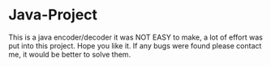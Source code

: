 Java-Project
============

This is a java encoder/decoder it was NOT EASY to make, a lot of effort was put into this project. Hope you like it. If any bugs were found please contact me, it would be better to solve them.
